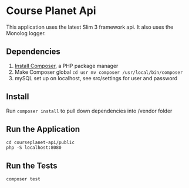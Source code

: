 # Course Planet Api 

This application uses the latest Slim 3 framework api. It also uses the Monolog logger.

## Dependencies 

1. [Install Composer](https://getcomposer.org/download/), a PHP package manager
2. Make Composer global `cd usr mv composer /usr/local/bin/composer`
3. mySQL set up on localhost, see src/settings for user and password

## Install 

Run `composer install` to pull down dependencies into /vendor folder

## Run the Application

	cd courseplanet-api/public
	php -S localhost:8080

## Run the Tests

	composer test

